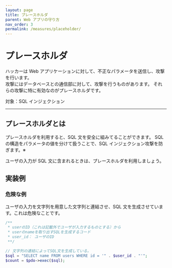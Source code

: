 ```yaml
---
layout: page
title: プレースホルダ
parent: Web アプリの守り方
nav_order: 3
permalink: /measures/placeholder/
---
```


# プレースホルダ

ハッカーは Web アプリケーションに対して、不正なパラメータを送信し、攻撃を行います。  
攻撃にはデータベースとの通信部に対して、攻撃を行うものがあります。
それらの攻撃に特に有効なのがプレースホルダです。

対象：SQL インジェクション

---

## プレースホルダとは

プレースホルダを利用すると、SQL 文を安全に組みてることができます。
SQL の構造をパラメータの値を分けて扱うことで、SQL インジェクション攻撃を防ぎます。※

ユーザの入力が SQL 文に含まれるときは、プレースホルダを利用しましょう。

## 実装例

### 危険な例

ユーザの入力を文字列を用意した文字列と連結させ、SQL 文を生成させています。これは危険なことです。

```php
/**
 * userのID（これは記載外でユーザが入力するものとする）から
 * userのnameを取り出すSQLを生成するコード
 * user_id： ユーザのID
 **/

// 文字列の連結によってSQL文を生成している。
$sql = "SELECT name FROM users WHERE id = '" . $user_id . "'";
$count = $pdo->exec($sql);
```
